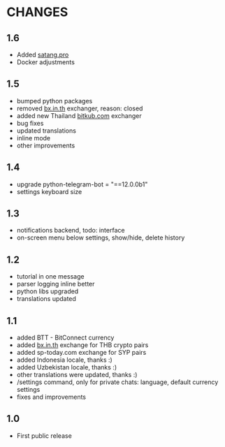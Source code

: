 # CHANGES

## 1.6
*   Added [satang.pro](https://satang.pro/signup?referral=STZ3EEU2)
*   Docker adjustments

## 1.5
*   bumped python packages
*   removed [bx.in.th](https://bx.in.th/ref/s9c3HU/) exchanger, reason: closed
*   added new Thailand [bitkub.com](https://www.bitkub.com/signup?ref=64572) exchanger
*   bug fixes
*   updated translations
*   inline mode
*   other improvements

## 1.4
*   upgrade python-telegram-bot = "==12.0.0b1"
*   settings keyboard size

## 1.3
*   notifications backend, todo: interface
*   on-screen menu below settings, show/hide, delete history

## 1.2
*   tutorial in one message
*   parser logging inline better
*   python libs upgraded
*   translations updated

## 1.1
*   added BTT - BitConnect currency
*   added [bx.in.th](https://bx.in.th/ref/s9c3HU/) exchange for THB crypto pairs
*   added sp-today.com exchange for SYP pairs
*   added Indonesia locale, thanks :)
*   added Uzbekistan locale, thanks :)
*   other translations were updated, thanks :)
*   /settings command, only for private chats: language, default currency settings
*   fixes and improvements

## 1.0
*   First public release

